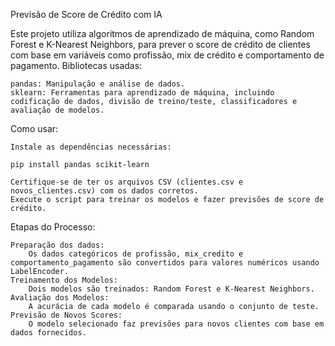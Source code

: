 Previsão de Score de Crédito com IA

Este projeto utiliza algoritmos de aprendizado de máquina, como Random Forest e K-Nearest Neighbors, para prever o score de crédito de clientes com base em variáveis como profissão, mix de crédito e comportamento de pagamento.
Bibliotecas usadas:

    pandas: Manipulação e análise de dados.
    sklearn: Ferramentas para aprendizado de máquina, incluindo codificação de dados, divisão de treino/teste, classificadores e avaliação de modelos.

Como usar:

    Instale as dependências necessárias:

    pip install pandas scikit-learn

    Certifique-se de ter os arquivos CSV (clientes.csv e novos_clientes.csv) com os dados corretos.
    Execute o script para treinar os modelos e fazer previsões de score de crédito.

Etapas do Processo:

    Preparação dos dados:
        Os dados categóricos de profissão, mix_credito e comportamento_pagamento são convertidos para valores numéricos usando LabelEncoder.
    Treinamento dos Modelos:
        Dois modelos são treinados: Random Forest e K-Nearest Neighbors.
    Avaliação dos Modelos:
        A acurácia de cada modelo é comparada usando o conjunto de teste.
    Previsão de Novos Scores:
        O modelo selecionado faz previsões para novos clientes com base em dados fornecidos.
